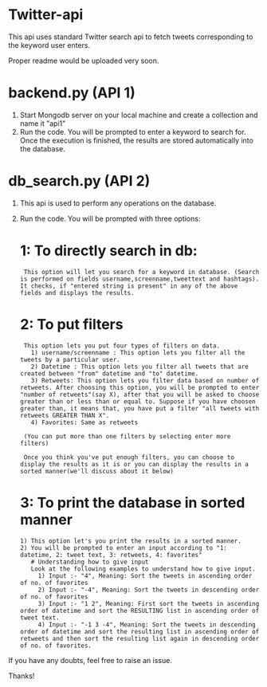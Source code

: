 # Twitter-api

This api uses standard Twitter search api to fetch tweets corresponding to the keyword user enters.

Proper readme would be uploaded very soon.

# backend.py (API 1)
1) Start Mongodb server on your local machine and create a collection and name it "api1" 
2) Run the code. You will be prompted to enter a keyword to search for. Once the execution is finished, the results are stored automatically into the database.

# db_search.py (API 2)
1) This api is used to perform any operations on the database.
2) Run the code. You will be prompted with three options:

   # 1: To directly search in db:
        This option will let you search for a keyword in database. (Search is performed on fields username,screenname,tweettext and hashtags). It checks, if "entered string is present" in any of the above fields and displays the results.
   # 2: To put filters 
        This option lets you put four types of filters on data.
          1) username/screenname : This option lets you filter all the tweets by a particular user.
          2) Datetime : This option lets you filter all tweets that are created between "from" datetime and "to" datetime.
          3) Retweets: This option lets you filter data based on number of retweets. After choosing this option, you will be prompted to enter "number of retweets"(say X), after that you will be asked to choose greater than or less than or equal to. Suppose if you have choosen greater than, it means that, you have put a filter "all tweets with retweets GREATER THAN X".
          4) Favorites: Same as retweets
          
        (You can put more than one filters by selecting enter more filters)
        
        Once you think you've put enough filters, you can choose to display the results as it is or you can display the results in a sorted manner(we'll discuss about it below)
   # 3: To print the database in sorted manner
       1) This option let's you print the results in a sorted manner.
       2) You will be prompted to enter an input according to "1: datetime, 2: tweet text, 3: retweets, 4: favorites"
          # Understanding how to give input
          Look at the following examples to understand how to give input.
            1) Input :- "4", Meaning: Sort the tweets in ascending order of no. of favorites
            2) Input :- "-4", Meaning: Sort the tweets in descending order of no. of favorites
            3) Input :- "1 2", Meaning: First sort the tweets in ascending order of datetime and sort the RESULTING list in ascending order of tweet text.
            4) Input :- "-1 3 -4", Meaning: Sort the tweets in descending order of datetime and sort the resulting list in ascending order of retweets and then sort the resulting list again in descending order of no. of favorites.
 
 
 If you have any doubts, feel free to raise an issue.
 
 Thanks!
